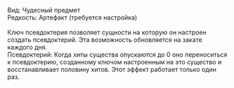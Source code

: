 Вид: Чудесный предмет<br>
Редкость: Артефакт (требуется настройка)<br>
<br>
Ключ псевдоктерия позволяет сущности на которую он настроен создать псевдоктерий. Эта возможность обновляется на закате каждого дня.
<br>
Псевдоктерий: Когда хиты существа опускаются до 0 оно переноситься к псевдоктерию, созданному ключом настроенным на это существо и восстанавливает половину хитов. Этот эффект работает только один раз.